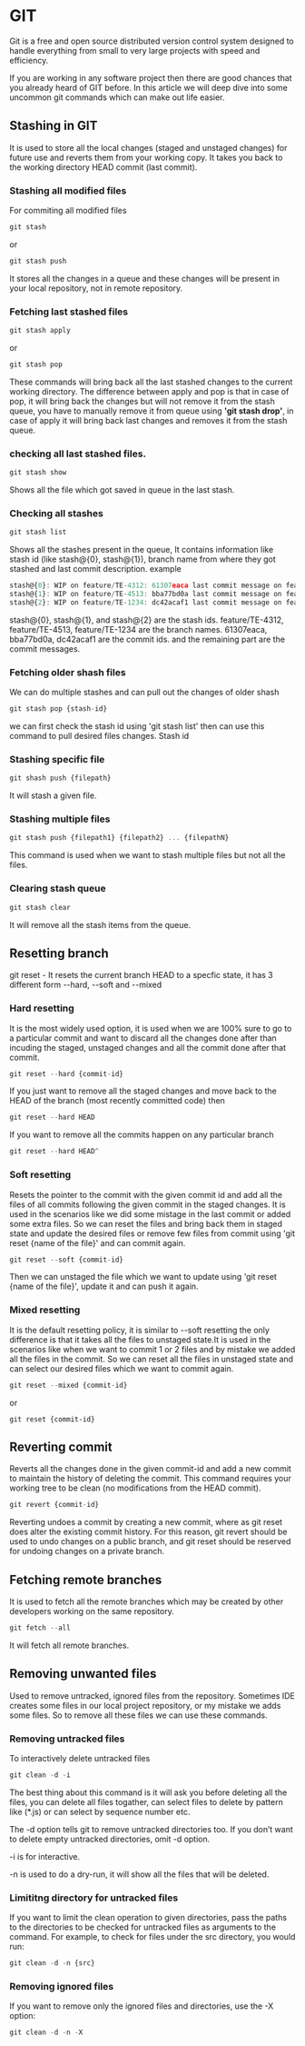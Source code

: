 # GIT

Git is a free and open source distributed version control system designed to handle everything from small to very large projects with speed and efficiency.


If you are working in any software project then there are good chances that you already heard of GIT before. In this article we will deep dive into some uncommon git 
commands which can make out life easier.


## Stashing in GIT

It is used to store all the local changes (staged and unstaged changes) for future use and reverts them from your working copy. It takes you back to the working
directory HEAD commit (last commit).

### Stashing all modified files

For commiting all modified files

```js
git stash   
```
or

```js
git stash push
```
It stores all the changes in a queue and these changes will be present in your local repository, not in remote repository.

### Fetching last stashed files

```js
git stash apply
```
or

```js
git stash pop
```
These commands will bring back all the last stashed changes to the current working directory. The difference between apply and pop is that in case of pop, it will bring back the changes but will not remove it from the stash queue, you have to manually remove it from queue using <b>'git stash drop'</b>, in case of apply it will 
bring back last changes and removes it from the stash queue.

### checking all last stashed files.

```js
git stash show
```
Shows all the file which got saved in queue in the last stash.

### Checking all stashes 

```js
git stash list
```

Shows all the stashes present in the queue, It contains information like stash id (like stash@{0}, stash@{1}), branch name from where they got stashed and
last commit description.
example
```js
stash@{0}: WIP on feature/TE-4312: 61307eaca last commit message on feature/TE-4312 branch
stash@{1}: WIP on feature/TE-4513: bba77bd0a last commit message on feature/TE-4513 branch
stash@{2}: WIP on feature/TE-1234: dc42acaf1 last commit message on feature/TE-1234 branch
```
stash@{0}, stash@{1}, and stash@{2} are the stash ids.
feature/TE-4312, feature/TE-4513, feature/TE-1234 are the branch names.
61307eaca, bba77bd0a, dc42acaf1 are the commit ids.
and the remaining part are the commit messages.


### Fetching older shash files

We can do multiple stashes and can pull out the changes of older shash

```js
git stash pop {stash-id}
```

we can first check the stash id using 'git stash list' then can use this command to pull desired files changes. Stash id 

### Stashing specific file

```js
git shash push {filepath}
```
It will stash a given file.

### Stashing multiple files

```js
git stash push {filepath1} {filepath2} ... {filepathN}
```

This command is used when we want to stash multiple files but not all the files.

### Clearing stash queue

```js
git stash clear
```
It will remove all the stash items from the queue.


## Resetting branch

git reset - It resets the current branch HEAD to a specfic state, it has 3 different form --hard, --soft and --mixed

### Hard resetting
It is the most widely used option, it is used when we are 100% sure to go to a particular commit and want to discard all the changes done after than incuding the 
staged, unstaged changes and all the commit done after that commit.

```js
git reset --hard {commit-id}
```

If you just want to remove all the staged changes and move back to the HEAD of the branch (most recently committed code) then

```js
git reset --hard HEAD
```

If you want to remove all the commits happen on any particular branch

```js
git reset --hard HEAD^
```


### Soft resetting 
Resets the pointer to the commit with the given commit id and add all the files of all commits following the given commit in the staged changes.
It is used in the scenarios like we did some mistage in the last commit or added some extra files. So we can reset the files and bring back them in staged state and
update the desired files or remove few files from commit using 'git reset {name of the file}' and can commit again.

```js
git reset --soft {commit-id}
```

Then we can unstaged the file which we want to update using 'git reset {name of the file}', update it and can push it again.

### Mixed resetting
It is the default resetting policy, it is similar to --soft resetting the only difference is that it takes all the files to unstaged state.It is used in the scenarios
like when we want to commit 1 or 2 files and by mistake we added all the files in the commit. So we can reset all the files in unstaged state and can select our desired files which we want to commit again.

```js
git reset --mixed {commit-id}
```
or

```
git reset {commit-id}
```

## Reverting commit

Reverts all the changes done in the given commit-id and add a new commit to maintain the history of deleting the commit.
This command requires your working tree to be clean (no modifications from the HEAD commit).

```js
git revert {commit-id}
```

Reverting undoes a commit by creating a new commit, where as git reset does alter the existing commit history. For this reason, git revert should be used to undo changes on a public branch, and git reset should be reserved for undoing changes on a private branch.

## Fetching remote branches

It is used to fetch all the remote branches which may be created by other developers working on the same repository.

```js
git fetch --all
```

It will fetch all remote branches.

## Removing unwanted files
Used to remove untracked, ignored files from the repository. Sometimes IDE creates some files in our local project repository, or my mistake we adds some files.
So to remove all these files we can use these commands.

### Removing untracked files
To interactively delete untracked files

```js
git clean -d -i 
```

The best thing about this command is it will ask you before deleting all the files, you can delete all files togather, can select files to delete by pattern like (\*.js) or can select by sequence number etc.

The -d option tells git to remove untracked directories too. If you don’t want to delete empty untracked directories, omit -d option.

-i is for interactive.

-n is used to do a dry-run, it will show all the files that will be deleted.


### Limititng directory for untracked files

If you want to limit the clean operation to given directories, pass the paths to the directories to be checked for untracked files as arguments to the command. For example, to check for files under the src directory, you would run:

```js
git clean -d -n {src}
```

### Removing ignored files
If you want to remove only the ignored files and directories, use the -X option:

```js
git clean -d -n -X
```
